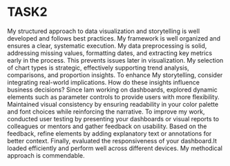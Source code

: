 # TASK2
My structured approach to data visualization and storytelling is well developed and follows best practices. 
My framework is well organized and ensures a clear, systematic execution.
My data preprocessing is solid, addressing missing values, formatting dates, and extracting key metrics early in the process. This prevents issues later in visualization.
My selection of chart types is strategic, effectively supporting trend analysis, comparisons, and proportion insights.
To enhance My storytelling, consider integrating real-world implications. How do these insights influence business decisions? Since Iam  working on dashboards, explored dynamic elements such as parameter controls to provide users with more flexibility. 
Maintained visual consistency by ensuring readability in your color palette and font choices while reinforcing the narrative.
To improve my work, conducted user testing by presenting your dashboards or visual reports to colleagues or mentors and gather feedback on usability. Based on the feedback, refine elements by adding explanatory text or annotations for better context.
Finally, evaluated the responsiveness of your dashboard.It loaded efficiently and perform well across different devices.
My methodical approach is commendable. 
